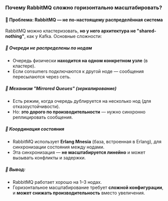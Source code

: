 ### **Почему RabbitMQ сложно горизонтально масштабировать?**

#### 📌 Проблема: RabbitMQ — не по-настоящему распределённая система

RabbitMQ можно кластеризовать, **но у него архитектура не "shared-nothing"**, как у Kafka. Основные сложности:

##### 🔸 Очереди не распределены по нодам

- Очередь физически **находится на одном конкретном узле** (в кластере).
- Если consumers подключаются к другой ноде — сообщения пересылаются через сеть.

##### 🔸 Механизм "Mirrored Queues" (зеркалирование)

- Есть режим, когда очередь дублируется на несколько нод (для отказоустойчивости).
- Но: **это дорого по производительности** — нужно синхронно реплицировать сообщения.

##### 🔸 Координация состояния

- RabbitMQ использует **Erlang Mnesia** (база, встроенная в Erlang), для синхронизации состояния между нодами.
- Эта синхронизация — **не масштабируется линейно** и может вызывать конфликты и задержки.

##### 🔸 Вывод:

- RabbitMQ работает хорошо на 1–3 нодах.
- Горизонтальное масштабирование требует **сложной конфигурации**, и **может снижать производительность** вместо увеличения.